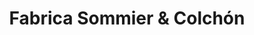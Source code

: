 ---
title: "Fabrica Sommier & Colchón"
url: /ciudad-autonoma-de-buenos-aires/fabrica-sommier-y-colchon/
shop: cama
---